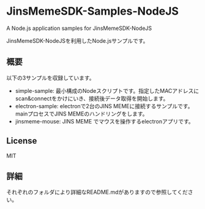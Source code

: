 # JinsMemeSDK-Samples-NodeJS

A Node.js application samples for JinsMemeSDK-NodeJS 

JinsMemeSDK-NodeJSを利用したNode.jsサンプルです。

## 概要

以下の3サンプルを収録しています。

- simple-sample: 最小構成のNodeスクリプトです。指定したMACアドレスにscan&connectをかけにいき、接続後データ取得を開始します。
- electron-sample: electronで2台のJINS MEMEに接続するサンプルです。mainプロセスでJINS MEMEのハンドリングをします。
- jinsmeme-mouse: JINS MEME でマウスを操作するelectronアプリです。

## License

MIT

## 詳細

それぞれのフォルダにより詳細なREADME.mdがありますので参照してください。
